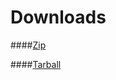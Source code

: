 # Downloads

####[Zip](https://github.com/JMSwag/PyUpdater/zipball/master)

####[Tarball](https://github.com/JMSwag/PyUpdater/tarball/master)